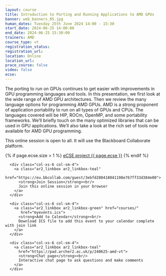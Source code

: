 ```yaml
---
layout: course
title: Introduction to Porting and Running Applications to AMD GPUs
banner: web_banners_05.jpg
human_dates: Tuesday 25th June 2024 14:00 - 15:30
start_date: 2024-06-25 14:00:00
end_date: 2024-06-25 15:30:00
trainers: AMD
course_type: vt
registration_status:
registration_url:
location: Online
location_url:
prace_course: false
video: false
ecse:
---
```


The porting to run on GPUs continues to get easier with improvements in GPU programming languages and tools. In this presentation, we first look at the wide range of AMD GPU architectures. Then we review the many language options for programming AMD GPUs. AMD is a strong proponent of application portability to run on all types of GPUs and CPUs. The languages covered will be HIP, ROCm, OpenMP, and some portability frameworks. We’ll briefly touch on the many optimized libraries that can be used in GPU applications. We’ll also take a look at the rich set of tools now available for AMD GPU programming.


This online session is open to all. It will use the Blackboard Collaborate platform.

{% if page.ecse.size > 1 %}
<a href="{{ site.baseurl }}/ecse/reports/{{ page.ecse }}">eCSE project {{ page.ecse }}</a>
{% endif %}

<section id="service">


  <div class="row ">	

      <div class="col-xs-6 col-sm-4">
        <a class="ar2_linkbox ar2_linkbox-teal" 
          href="https://eu.bbcollab.com/guest/3ebfd280418041198e767ff33d384e00">
          <strong>Join Session</strong><br/>
          Join this online session in your browser
        </a>
      </div>

      <div class="col-xs-6 col-sm-4">
        <a class="ar2_linkbox ar2_linkbox-green" href="courses/"
           href="myevents.ics">
          <strong>Add to Calendar</strong><br/>
          Download ICS file to add this event to your calendar complete with join link
        </a>
      </div>

      <div class="col-xs-6 col-sm-4">
        <a class="ar2_linkbox ar2_linkbox-teal" 
          href="https://pad.archer2.ac.uk/p/240625-amd-vt">
          <strong>Chat page</strong><br/>
          Interactive chat page to ask questions and make comments
        </a>
      </div>
											
  </div>


<!--


<h2><a name="video">Video</a></h2>

<div>

<iframe title="Video"  width="560" height="315" src="https://www.youtube.com/embed/pfvJspdAVsM " frameborder="0" allow="accelerometer; autoplay; encrypted-media; gyroscope; picture-in-picture" allowfullscreen></iframe>

</div>





<section id="service">

    <div class="row ">	


      <div class="col-xs-6 col-sm-4">
        <a class="ar2_linkbox ar2_linkbox-teal" href="courses/"
           href="ARCHER2 Webinar 2024-05-15.pdf">
          <strong>Slides</strong><br/>
          Download pdf of the presentations.
        </a>
      </div>
										
    </div>

</section>

-->